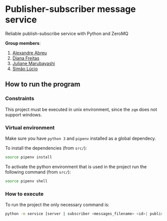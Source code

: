 # Publisher-subscriber message service
Reliable publish-subscribe service with Python and ZeroMQ

**Group members**:
1. [Alexandre Abreu](https://github.com/a3brx)
2. [Diana Freitas](https://github.com/dianaamfr)
3. [Juliane Marubayashi](https://github.com/Jumaruba)
4. [Simão Lúcio](https://github.com/yolonhese)

## How to run the program

### Constraints

This project must be executed in unix environment, since the `zqm` does not support windows.

### Virtual environment

Make sure you have `python 3` and `pipenv` installed as a global dependecy.

To install the dependencies (from `src/`):

```bash
source pipenv install
```

To activate the python environment that is used in the project run the following command (from `src/`):

```bash
source pipenv shell
```
### How to execute

To run the project the only necessary command is:

```bash
python -m service [server | subscriber <messages_filename> <id>| publisher <topics_filename> <id>]
```
